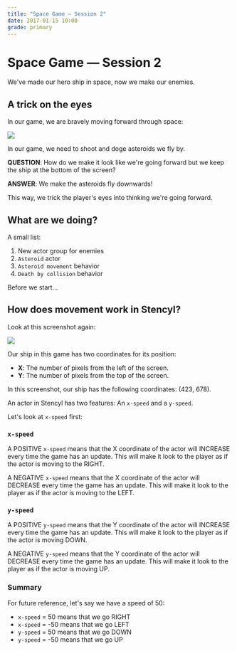 ```yaml
---
title: "Space Game — Session 2"
date: 2017-01-15 10:00
grade: primary
---
```


# Space Game — Session 2

We've made our hero ship in space, now we make our enemies.

## A trick on the eyes

In our game, we are bravely moving forward through space:

![](http://i.imgur.com/L7Usdak.png)

In our game, we need to shoot and doge asteroids we fly by.

__QUESTION__: How do we make it look like we're going forward but we keep the
ship at the bottom of the screen?

__ANSWER__: We make the asteroids fly downwards!

This way, we trick the player's eyes into thinking we're going forward.

## What are we doing?

A small list:

1. New actor group for enemies
2. `Asteroid` actor
3. `Asteroid movement` behavior
4. `Death by collision` behavior

Before we start...

## How does movement work in Stencyl?

Look at this screenshot again:

![](http://i.imgur.com/L7Usdak.png)

Our ship in this game has two coordinates for its position:

- __X__: The number of pixels from the left of the screen.
- __Y__: The number of pixels from the top of the screen.

In this screenshot, our ship has the following coordinates: (423, 678).

An actor in Stencyl has two features: An `x-speed` and a `y-speed`.

Let's look at `x-speed` first:

### `x-speed`

A POSITIVE `x-speed` means that the X coordinate of the actor will INCREASE
every time the game has an update. This will make it look to the player as if
the actor is moving to the RIGHT.

A NEGATIVE `x-speed` means that the X coordinate of the actor will DECREASE
every time the game has an update. This will make it look to the player as if
the actor is moving to the LEFT.

### `y-speed`

A POSITIVE `y-speed` means that the Y coordinate of the actor will INCREASE
every time the game has an update. This will make it look to the player as if
the actor is moving DOWN.

A NEGATIVE `y-speed` means that the Y coordinate of the actor will DECREASE
every time the game has an update. This will make it look to the player as if
the actor is moving UP.

### Summary

For future reference, let's say we have a speed of 50:

- `x-speed` = 50 means that we go RIGHT
- `x-speed` = -50 means that we go LEFT
- `y-speed` = 50 means that we go DOWN
- `y-speed` = -50 means that we go UP
